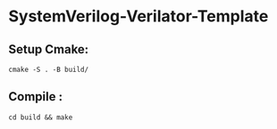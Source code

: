 # SystemVerilog-Verilator-Template

## Setup Cmake: 

`cmake -S . -B build/`

## Compile : 

`cd build && make`

